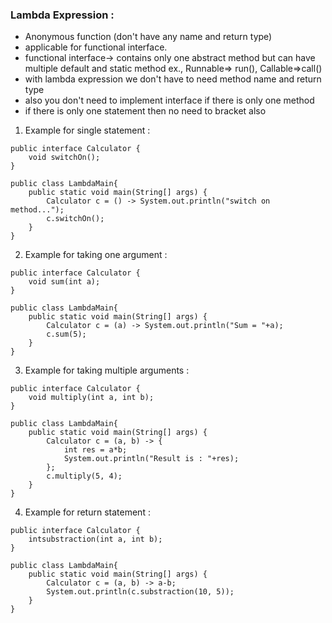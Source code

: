 ### Lambda Expression :
- Anonymous function (don't have any name and return type)
- applicable for functional interface.
- functional interface-> contains only one abstract method but can have multiple default and static method ex., Runnable=> run(), Callable=>call()
- with lambda expression we don't have to need method name and return type
- also you don't need to implement interface if there is only one method
- if there is only one statement then no need to bracket also
1. Example for single statement :
```
public interface Calculator {
	void switchOn();
}

public class LambdaMain{
	public static void main(String[] args) {
		Calculator c = () -> System.out.println("switch on method...");
		c.switchOn();
	}
}

```

2. Example for taking one argument :
```
public interface Calculator {
	void sum(int a);
}

public class LambdaMain{
	public static void main(String[] args) {
		Calculator c = (a) -> System.out.println("Sum = "+a);
		c.sum(5);
	}
}
```

3. Example for taking multiple arguments :
```
public interface Calculator {
	void multiply(int a, int b);
}

public class LambdaMain{
	public static void main(String[] args) {
		Calculator c = (a, b) -> {
			int res = a*b;
			System.out.println("Result is : "+res);
		};
		c.multiply(5, 4);
	}
}
```

4. Example for return statement :
```
public interface Calculator {
	intsubstraction(int a, int b);
}

public class LambdaMain{
	public static void main(String[] args) {
		Calculator c = (a, b) -> a-b;
		System.out.println(c.substraction(10, 5));
	}
}
```

